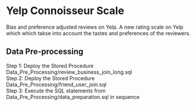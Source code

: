 # Yelp Connoisseur Scale
Bias and preference adjusted reviews on Yelp. A new rating scale on Yelp which which takse into account the tastes and preferences of the reviewers.

## Data Pre-processing

Step 1: Deploy the Stored Procedure Data_Pre_Processing/review_business_join_long.sql <br />
Step 2: Deploy the Stored Procedure Data_Pre_Processing/friend_user_join.sql <br />
Step 3: Execute the SQL statements from Data_Pre_Processing/data_preparation.sql in sequence <br />
